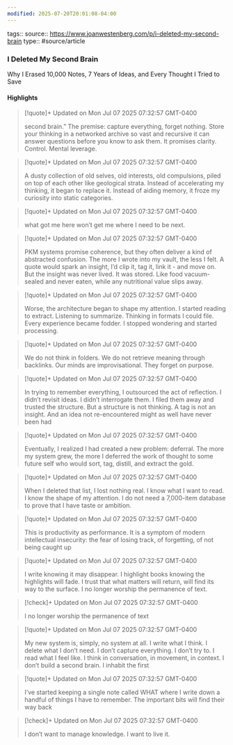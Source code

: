 ```yaml
---
modified: 2025-07-20T20:01:08-04:00
---
```

tags::
source:: https://www.joanwestenberg.com/p/i-deleted-my-second-brain
type:: #source/article

### I Deleted My Second Brain

Why I Erased 10,000 Notes, 7 Years of Ideas, and Every Thought I Tried to Save

#### Highlights

> [!quote]+ Updated on Mon Jul 07 2025 07:32:57 GMT-0400
>
> second brain.” The premise: capture everything, forget nothing. Store your thinking in a networked archive so vast and recursive it can answer questions before you know to ask them. It promises clarity. Control. Mental leverage.

> [!quote]+ Updated on Mon Jul 07 2025 07:32:57 GMT-0400
>
> A dusty collection of old selves, old interests, old compulsions, piled on top of each other like geological strata. Instead of accelerating my thinking, it began to replace it. Instead of aiding memory, it froze my curiosity into static categories.

> [!quote]+ Updated on Mon Jul 07 2025 07:32:57 GMT-0400
>
> what got me here won’t get me where I need to be next.

> [!quote]+ Updated on Mon Jul 07 2025 07:32:57 GMT-0400
>
> PKM systems promise coherence, but they often deliver a kind of abstracted confusion. The more I wrote into my vault, the less I felt. A quote would spark an insight, I’d clip it, tag it, link it - and move on. But the insight was never lived. It was stored. Like food vacuum-sealed and never eaten, while any nutritional value slips away.

> [!quote]+ Updated on Mon Jul 07 2025 07:32:57 GMT-0400
>
> Worse, the architecture began to shape my attention. I started reading to extract. Listening to summarize. Thinking in formats I could file. Every experience became fodder. I stopped wondering and started processing.

> [!quote]+ Updated on Mon Jul 07 2025 07:32:57 GMT-0400
>
> We do not think in folders. We do not retrieve meaning through backlinks. Our minds are improvisational. They forget on purpose.

> [!quote]+ Updated on Mon Jul 07 2025 07:32:57 GMT-0400
>
> In trying to remember everything, I outsourced the act of reflection. I didn’t revisit ideas. I didn’t interrogate them. I filed them away and trusted the structure. But a structure is not thinking. A tag is not an insight. And an idea not re-encountered might as well have never been had

> [!quote]+ Updated on Mon Jul 07 2025 07:32:57 GMT-0400
>
> Eventually, I realized I had created a new problem: deferral. The more my system grew, the more I deferred the work of thought to some future self who would sort, tag, distill, and extract the gold.

> [!quote]+ Updated on Mon Jul 07 2025 07:32:57 GMT-0400
>
> When I deleted that list, I lost nothing real. I know what I want to read. I know the shape of my attention. I do not need a 7,000-item database to prove that I have taste or ambition.

> [!quote]+ Updated on Mon Jul 07 2025 07:32:57 GMT-0400
>
> This is productivity as performance. It is a symptom of modern intellectual insecurity: the fear of losing track, of forgetting, of not being caught up

> [!quote]+ Updated on Mon Jul 07 2025 07:32:57 GMT-0400
>
> I write knowing it may disappear. I highlight books knowing the highlights will fade. I trust that what matters will return, will find its way to the surface. I no longer worship the permanence of text.

> [!check]+ Updated on Mon Jul 07 2025 07:32:57 GMT-0400
>
> I no longer worship the permanence of text

> [!quote]+ Updated on Mon Jul 07 2025 07:32:57 GMT-0400
>
> My new system is, simply, no system at all. I write what I think. I delete what I don’t need. I don’t capture everything. I don’t try to. I read what I feel like. I think in conversation, in movement, in context. I don’t build a second brain. I inhabit the first

> [!quote]+ Updated on Mon Jul 07 2025 07:32:57 GMT-0400
>
> I’ve started keeping a single note called WHAT where I write down a handful of things I have to remember. The important bits will find their way back

> [!check]+ Updated on Mon Jul 07 2025 07:32:57 GMT-0400
>
> I don’t want to manage knowledge. I want to live it.
